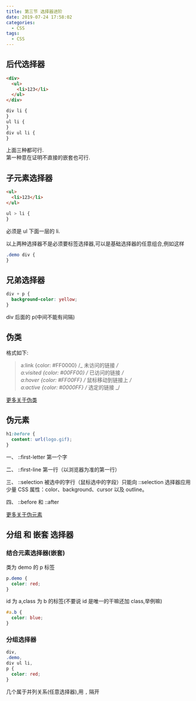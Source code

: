 ```yaml
---
title: 第三节 选择器进阶
date: 2019-07-24 17:58:02
categories:
  - CSS
tags:
  - CSS
---
```


## 后代选择器

```html
<div>
  <ul>
    <li>123</li>
  </ul>
</div>
```

```css
div li {
}
ul li {
}
div ul li {
}
```

上面三种都可行.  
第一种意在证明不直接的嵌套也可行.

## 子元素选择器

```html
<ul>
  <li>123</li>
</ul>
```

```css
ul > li {
}
```

必须是 ul 下面一层的 li.

以上两种选择器不是必须要标签选择器,可以是基础选择器的任意组合,例如这样

```css
.demo div {
}
```

## 兄弟选择器

```css
div + p {
  background-color: yellow;
}
```

div 后面的 p(中间不能有间隔)

## 伪类

格式如下:

> a:link {color: #FF0000} /_ 未访问的链接 _/  
> a:visited {color: #00FF00} /_ 已访问的链接 _/  
> a:hover {color: #FF00FF} /_ 鼠标移动到链接上 _/  
> a:active {color: #0000FF} /_ 选定的链接 _/

[更多关于伪类](http://www.w3school.com.cn/css/css_pseudo_classes.asp)

## 伪元素

```css
h1:before {
  content: url(logo.gif);
}
```

一、 ::first-letter 第一个字

二、 ::first-line 第一行（以浏览器为准的第一行）

三、 ::selection 被选中的字行（鼠标选中的字段）只能向 ::selection 选择器应用少量 CSS 属性：color、background、cursor 以及 outline。

四、 ::before 和 ::after

[更多关于伪元素](http://www.w3school.com.cn/css/css_pseudo_elements.asp)

## 分组 和 嵌套 选择器

### 结合元素选择器(嵌套)

类为 demo 的 p 标签

```css
p.demo {
  color: red;
}
```

id 为 a,class 为 b 的标签(不要说 id 是唯一的干嘛还加 class,举例嘛)

```css
#a.b {
  color: blue;
}
```

### 分组选择器

```css
div,
.demo,
div ul li,
p {
  color: red;
}
```

几个属于并列关系(任意选择器),用 `,` 隔开
